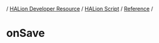 / [HALion Developer Resource](../..//HALion-Developer-Resource.md) / [HALion Script](./HALion-Script.md) / [Reference](./Reference.md) /

# onSave
